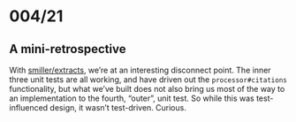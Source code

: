 # 004/21

## A mini-retrospective

With [smiller/extracts](https://github.com/smiller/extracts), we’re at an interesting disconnect point.  The inner three unit tests are all working, and have driven out the `processor#citations` functionality, but what we’ve built does not also bring us most of the way to an implementation to the fourth, “outer”, unit test.  So while this was test-influenced design, it wasn’t test-driven.  Curious.
